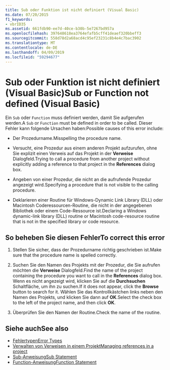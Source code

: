 ```yaml
---
title: Sub oder Funktion ist nicht definiert (Visual Basic)
ms.date: 07/20/2015
f1_keywords:
- vbrID35
ms.assetid: 661fdb90-ee7d-40ce-b30b-5e7267bd957a
ms.openlocfilehash: 397648618ea3764efafb5cff41deaef320bbeff3
ms.sourcegitcommit: 558d78d2a68acd4c95ef23231c8b4e4c7bac3902
ms.translationtype: MT
ms.contentlocale: de-DE
ms.lasthandoff: 04/09/2019
ms.locfileid: "59294677"
---
```

# <a name="sub-or-function-not-defined-visual-basic"></a><span data-ttu-id="22d51-102">Sub oder Funktion ist nicht definiert (Visual Basic)</span><span class="sxs-lookup"><span data-stu-id="22d51-102">Sub or Function not defined (Visual Basic)</span></span>
<span data-ttu-id="22d51-103">Ein `Sub` oder `Function` muss definiert werden, damit Sie aufgerufen werden.</span><span class="sxs-lookup"><span data-stu-id="22d51-103">A `Sub` or `Function` must be defined in order to be called.</span></span> <span data-ttu-id="22d51-104">Dieser Fehler kann folgende Ursachen haben:</span><span class="sxs-lookup"><span data-stu-id="22d51-104">Possible causes of this error include:</span></span>  
  
-   <span data-ttu-id="22d51-105">Der Prozedurname.</span><span class="sxs-lookup"><span data-stu-id="22d51-105">Misspelling the procedure name.</span></span>  
  
-   <span data-ttu-id="22d51-106">Versucht, eine Prozedur aus einem anderen Projekt aufzurufen, ohne Sie explizit einen Verweis auf das Projekt in der **Verweise** Dialogfeld.</span><span class="sxs-lookup"><span data-stu-id="22d51-106">Trying to call a procedure from another project without explicitly adding a reference to that project in the **References** dialog box.</span></span>  
  
-   <span data-ttu-id="22d51-107">Angeben von einer Prozedur, die nicht an die aufrufende Prozedur angezeigt wird.</span><span class="sxs-lookup"><span data-stu-id="22d51-107">Specifying a procedure that is not visible to the calling procedure.</span></span>  
  
-   <span data-ttu-id="22d51-108">Deklarieren einer Routine für Windows-Dynamic Link Library (DLL) oder Macintosh Coderessourcen-Routine, die nicht in der angegebenen Bibliothek oder einem Code-Ressource ist.</span><span class="sxs-lookup"><span data-stu-id="22d51-108">Declaring a Windows dynamic-link library (DLL) routine or Macintosh code-resource routine that is not in the specified library or code resource.</span></span>  
  
## <a name="to-correct-this-error"></a><span data-ttu-id="22d51-109">So beheben Sie diesen Fehler</span><span class="sxs-lookup"><span data-stu-id="22d51-109">To correct this error</span></span>  
  
1. <span data-ttu-id="22d51-110">Stellen Sie sicher, dass der Prozedurname richtig geschrieben ist.</span><span class="sxs-lookup"><span data-stu-id="22d51-110">Make sure that the procedure name is spelled correctly.</span></span>  
  
2. <span data-ttu-id="22d51-111">Suchen Sie den Namen des Projekts mit der Prozedur, die Sie aufrufen möchten die **Verweise** Dialogfeld.</span><span class="sxs-lookup"><span data-stu-id="22d51-111">Find the name of the project containing the procedure you want to call in the **References** dialog box.</span></span> <span data-ttu-id="22d51-112">Wenn es nicht angezeigt wird, klicken Sie auf die **Durchsuchen** Schaltfläche, um ihn zu suchen.</span><span class="sxs-lookup"><span data-stu-id="22d51-112">If it does not appear, click the **Browse** button to search for it.</span></span> <span data-ttu-id="22d51-113">Wählen Sie das Kontrollkästchen links neben den Namen des Projekts, und klicken Sie dann auf **OK**.</span><span class="sxs-lookup"><span data-stu-id="22d51-113">Select the check box to the left of the project name, and then click **OK**.</span></span>  
  
3. <span data-ttu-id="22d51-114">Überprüfen Sie den Namen der Routine.</span><span class="sxs-lookup"><span data-stu-id="22d51-114">Check the name of the routine.</span></span>  
  
## <a name="see-also"></a><span data-ttu-id="22d51-115">Siehe auch</span><span class="sxs-lookup"><span data-stu-id="22d51-115">See also</span></span>

- [<span data-ttu-id="22d51-116">Fehlertypen</span><span class="sxs-lookup"><span data-stu-id="22d51-116">Error Types</span></span>](../../../visual-basic/programming-guide/language-features/error-types.md)
- [<span data-ttu-id="22d51-117">Verwalten von Verweisen in einem Projekt</span><span class="sxs-lookup"><span data-stu-id="22d51-117">Managing references in a project</span></span>](/visualstudio/ide/managing-references-in-a-project)
- [<span data-ttu-id="22d51-118">Sub-Anweisung</span><span class="sxs-lookup"><span data-stu-id="22d51-118">Sub Statement</span></span>](../../../visual-basic/language-reference/statements/sub-statement.md)
- [<span data-ttu-id="22d51-119">Function-Anweisung</span><span class="sxs-lookup"><span data-stu-id="22d51-119">Function Statement</span></span>](../../../visual-basic/language-reference/statements/function-statement.md)
